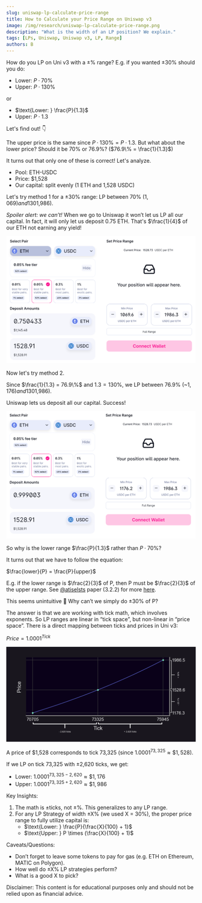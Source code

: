 ```yaml
---
slug: uniswap-lp-calculate-price-range
title: How to Calculate your Price Range on Uniswap v3
image: /img/research/uniswap-lp-calculate-price-range.png
description: "What is the width of an LP position? We explain."
tags: [LPs, Uniswap, Uniswap v3, LP, Range]
authors: B
---
```


How do you LP on Uni v3 with a ±% range? E.g. if you wanted ±30% should you do:

- $\text{Lower: } P \cdot 70\%$
- $\text{Upper: } P \cdot 130\%$

or

- $\text{Lower: } \frac{P}{1.3}$
- $\text{Upper: } P \cdot 1.3$

Let's find out! 👇

<!--truncate-->

The upper price is the same since $P \cdot 130\% = P \cdot 1.3$. But what about the lower price? Should it be 70% or 76.9%? ($76.9\% = \frac{1}{1.3}$)

It turns out that only one of these is correct! Let's analyze.

- Pool: ETH-USDC
- Price: $1,528
- Our capital: split evenly (1 ETH and 1,528 USDC)

Let's try method 1 for a ±30% range: LP between 70% ($1,069) and 130% ($1,986).

*Spoiler alert: we can’t!* When we go to Uniswap it won’t let us LP all our capital. In fact, it will only let us deposit 0.75 ETH. That's $\frac{1}{4}$ of our ETH not earning any yield!

![img-1](./img-1.png)

Now let's try method 2.

Since $\frac{1}{1.3} = 76.9\%$ and $1.3 = 130\%$, we LP between 76.9% (~$1,176) and 130% ($1,986).

Uniswap lets us deposit all our capital. Success!

![img-2](./img-2.png)

So why is the lower range $\frac{P}{1.3}$ rather than $P \cdot 70\%$?

It turns out that we have to follow the equation:
 
$\frac{lower}{P} = \frac{P}{upper}$

E.g. if the lower range is $\frac{2}{3}$ of P, then P must be $\frac{2}{3}$ of the upper range. See [@atiselsts](https://twitter.com/atiselsts) paper (3.2.2) for more [here](https://atiselsts.github.io/pdfs/uniswap-v3-liquidity-math.pdf).

This seems unintuitive 🤔 Why can’t we simply do ±30% of P?

The answer is that we are working with tick math, which involves exponents. So LP ranges are linear in “tick space”, but non-linear in “price space”. There is a direct mapping between ticks and prices in Uni v3:

$Price = 1.0001 ^ {Tick}$

![img-3](./img-3.png)

A price of \$1,528 corresponds to tick 73,325 (since $1.0001 ^ {73,325} ≈ \$1,528$).

If we LP on tick 73,325 with ±2,620 ticks, we get:

- $\text{Lower: } 1.0001 ^ {73,325 - 2,620} ≈ \$1,176$
- $\text{Upper: } 1.0001 ^ {73,325 + 2,620} ≈ \$1,986$

Key Insights:
1. The math is ±ticks, not ±%. This generalizes to any LP range.
2. For any LP Strategy of width ±X% (we used X = 30%), the proper price range to fully utilize capital is:
    - $\text{Lower: } \frac{P}{\frac{X}{100} + 1}$
    - $\text{Upper: } P \times (\frac{X}{100} + 1)$

Caveats/Questions:
- Don’t forget to leave some tokens to pay for gas (e.g. ETH on Ethereum, MATIC on Polygon).
- How well do ±X% LP strategies perform?
- What is a good X to pick?­

Disclaimer: This content is for educational purposes only and should not be relied upon as financial advice.
